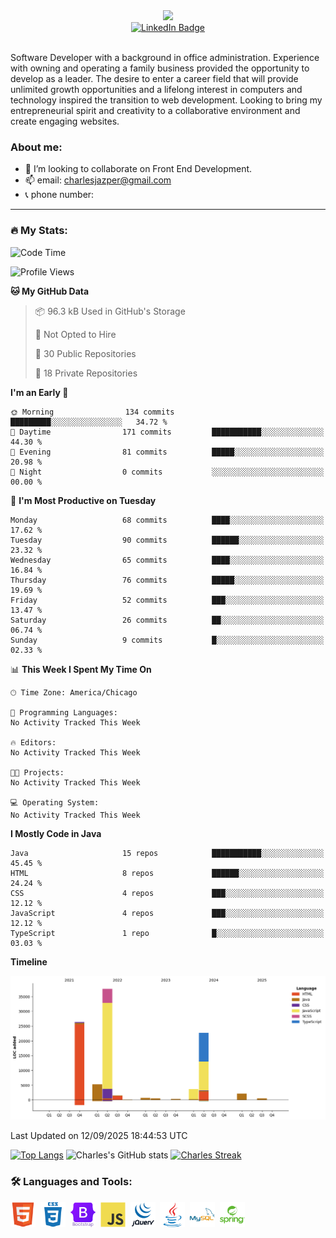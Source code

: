 <div id="header" align="center">
  <img src="https://media.giphy.com/media/O2PhyxtkFwCtUO6nen/giphy.gif" width="100"/>
</div>

<div id="badges" align="center">
  <a href="https://www.linkedin.com/in/charles-jazper/">
    <img src="https://img.shields.io/badge/LinkedIn-blue?style=for-the-badge&logo=linkedin&logoColor=white" alt="LinkedIn Badge"/>
  </a>
</div>

<div id="profile-views" align="center">
  <img src="https://komarev.com/ghpvc/?username=charlesaggasid&style=flat-square&color=blue" alt=""/>
</div>

Software Developer with a background in office administration. Experience with owning and operating a family business provided the opportunity to develop as a leader. The desire to enter a career field that will provide unlimited growth opportunities and a lifelong interest in computers and technology inspired the transition to web development. Looking to bring my entrepreneurial spirit and creativity to a collaborative environment and create engaging websites.

### About me:
- 💞️ I’m looking to collaborate on Front End Development.
- 📫 email: charlesjazper@gmail.com
- 📞 phone number: 
---
### 🔥 My Stats:
<!--START_SECTION:waka-->
![Code Time](http://img.shields.io/badge/Code%20Time-559%20hrs%203%20mins-blue)

![Profile Views](http://img.shields.io/badge/Profile%20Views-3-blue)

**🐱 My GitHub Data** 

> 📦 96.3 kB Used in GitHub's Storage 
 > 
> 🚫 Not Opted to Hire
 > 
> 📜 30 Public Repositories 
 > 
> 🔑 18 Private Repositories 
 > 
**I'm an Early 🐤** 

```text
🌞 Morning                134 commits         █████████░░░░░░░░░░░░░░░░   34.72 % 
🌆 Daytime                171 commits         ███████████░░░░░░░░░░░░░░   44.30 % 
🌃 Evening                81 commits          █████░░░░░░░░░░░░░░░░░░░░   20.98 % 
🌙 Night                  0 commits           ░░░░░░░░░░░░░░░░░░░░░░░░░   00.00 % 
```
📅 **I'm Most Productive on Tuesday** 

```text
Monday                   68 commits          ████░░░░░░░░░░░░░░░░░░░░░   17.62 % 
Tuesday                  90 commits          ██████░░░░░░░░░░░░░░░░░░░   23.32 % 
Wednesday                65 commits          ████░░░░░░░░░░░░░░░░░░░░░   16.84 % 
Thursday                 76 commits          █████░░░░░░░░░░░░░░░░░░░░   19.69 % 
Friday                   52 commits          ███░░░░░░░░░░░░░░░░░░░░░░   13.47 % 
Saturday                 26 commits          ██░░░░░░░░░░░░░░░░░░░░░░░   06.74 % 
Sunday                   9 commits           █░░░░░░░░░░░░░░░░░░░░░░░░   02.33 % 
```


📊 **This Week I Spent My Time On** 

```text
🕑︎ Time Zone: America/Chicago

💬 Programming Languages: 
No Activity Tracked This Week

🔥 Editors: 
No Activity Tracked This Week

🐱‍💻 Projects: 
No Activity Tracked This Week

💻 Operating System: 
No Activity Tracked This Week
```

**I Mostly Code in Java** 

```text
Java                     15 repos            ███████████░░░░░░░░░░░░░░   45.45 % 
HTML                     8 repos             ██████░░░░░░░░░░░░░░░░░░░   24.24 % 
CSS                      4 repos             ███░░░░░░░░░░░░░░░░░░░░░░   12.12 % 
JavaScript               4 repos             ███░░░░░░░░░░░░░░░░░░░░░░   12.12 % 
TypeScript               1 repo              █░░░░░░░░░░░░░░░░░░░░░░░░   03.03 % 
```



**Timeline**

![Lines of Code chart](https://raw.githubusercontent.com/charlesaggasid/charlesaggasid/main/assets/bar_graph.png)


 Last Updated on 12/09/2025 18:44:53 UTC
<!--END_SECTION:waka-->

[![Top Langs](https://github-readme-stats.vercel.app/api/top-langs/?username=charlesaggasid&layout=compact)](https://github.com/charlesaggasid/github-readme-stats)
![Charles's GitHub stats](https://github-readme-stats.vercel.app/api?username=charlesaggasid&count_private=true&show_icons=true&theme=dracula)
[![Charles Streak](http://github-readme-streak-stats.herokuapp.com?user=charlesaggasid&theme=dark&background=000000)](https://git.io/streak-stats)


### 🛠️  Languages and Tools:
<div>
<img src="https://github.com/devicons/devicon/blob/master/icons/html5/html5-original.svg" title="HTML5" alt="HTML" width="40" height="40"/>&nbsp;
<img src="https://github.com/devicons/devicon/blob/master/icons/css3/css3-plain-wordmark.svg"  title="CSS3" alt="CSS" width="40" height="40"/>&nbsp;
<img src="https://github.com/devicons/devicon/blob/master/icons/bootstrap/bootstrap-original-wordmark.svg"  title="Bootstrap" alt="Bootstrap" width="40" height="40"/>&nbsp;
<img src="https://github.com/devicons/devicon/blob/master/icons/javascript/javascript-original.svg" title="JavaScript" alt="JavaScript" width="40" height="40"/>&nbsp;
  <img src="https://github.com/devicons/devicon/blob/master/icons/jquery/jquery-original-wordmark.svg" title="jQuery" alt="jQuery" width="40" height="40"/>&nbsp;
<img src="https://github.com/devicons/devicon/blob/master/icons/java/java-original.svg" title="Java"  alt="Java" width="40" height="40"/>&nbsp;
<img src="https://github.com/devicons/devicon/blob/master/icons/mysql/mysql-original-wordmark.svg" title="MySQL"  alt="MySQL" width="40" height="40"/>&nbsp;
<img src="https://github.com/devicons/devicon/blob/master/icons/spring/spring-original-wordmark.svg" title="Spring"  alt="Spring" width="40" height="40"/>&nbsp;  
</div>
<!---
charlesaggasid/charlesaggasid is a ✨ special ✨ repository because its `README.md` (this file) appears on your GitHub profile.
You can click the Preview link to take a look at your changes.
--->
